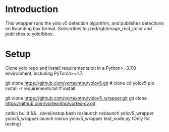 # Introduction
This wrapper runs the yolo v5 detection algorithm, and publishes detections on Bounding box format.
Subscribes to /zed/rgb/image_rect_color and publishes to yolo/bbox. 

# Setup

Clone  yolo repo and install requirements.txt in a Python>=3.7.0 environment, including PyTorch>=1.7.

git clone https://github.com/vortexntnu/yolov5.git  # clone
cd yolov5
pip install -r requirements.txt  # install

git clone https://github.com/vortexntnu/yolov5_wrapper.git
git clone https://github.com/vortexntnu/vortex-cv.git

catkin build && . devel/setup.bash
roslaunch roslaunch yolov5_wrapper yolov5_wrapper.launch
rosrun yolov5_wrapper test_node.py (Only for testing)

